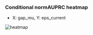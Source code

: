 ### Conditional normAUPRC heatmap

- X: gap_mu, Y: eps_current

![heatmap](/home/elicer/project_0814_2/results/20250814-180002/holdout/conditional_heatmap_gap_mu_vs_eps_current.png)
